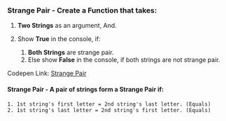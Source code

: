 ### Strange Pair - Create a Function that takes:

1. **Two Strings** as an argument, And.

1. Show **True** in the console, if: 

    1. **Both Strings** are strange pair.    
    1. Else show **False** in the console, if both strings are not strange pair.

Codepen Link: [Strange Pair](https://codepen.io/naveencoder/pen/mYMywg?editors=0012)

#### Strange Pair - A pair of strings form a Strange Pair if:

    1. 1st string's first letter = 2nd string's last letter. (Equals)
    2. 1st string's last letter = 2nd string's first letter. (Equals)